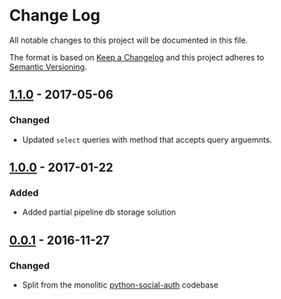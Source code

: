 # Change Log

All notable changes to this project will be documented in this file.

The format is based on [Keep a Changelog](http://keepachangelog.com/)
and this project adheres to [Semantic Versioning](http://semver.org/).

## [1.1.0](https://github.com/python-social-auth/social-storage-peewee/releases/tag/1.0.1) - 2017-05-06

### Changed
- Updated `select` queries with method that accepts query arguemnts.

## [1.0.0](https://github.com/python-social-auth/social-storage-peewee/releases/tag/1.0.0) - 2017-01-22

### Added
- Added partial pipeline db storage solution

## [0.0.1](https://github.com/python-social-auth/social-storage-peewee/releases/tag/0.0.1) - 2016-11-27

### Changed
- Split from the monolitic [python-social-auth](https://github.com/omab/python-social-auth)
  codebase
